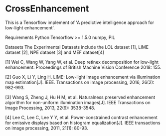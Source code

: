 # CrossEnhancement


This is a Tensorflow implement of 'A predictive intelligence approach for low-light enhancement'.

Requirements
Python
Tensorflow >= 1.5.0
numpy, PIL

Datasets
The Experimental Datasets include the LOL dataset [1], LIME dataset [2], NPE dataset [3] and MEF dataset[4] 


[1] Wei C, Wang W, Yang W, et al. Deep retinex decomposition for low-light enhancement. Proceedings of British Machine Vision Conference 2018: 155.

[2] Guo X, Li Y, Ling H. LIME: Low-light image enhancement via illumination map estimation[J]. IEEE. Transactions on image processing, 2016, 26(2): 982-993.

[3] Wang S, Zheng J, Hu H M, et al. Naturalness preserved enhancement algorithm for non-uniform illumination images[J]. IEEE Transactions on Image Processing, 2013, 22(9): 3538-3548.

[4] Lee C, Lee C, Lee Y Y, et al. Power-constrained contrast enhancement for emissive displays based on histogram equalization[J]. IEEE transactions on image processing, 2011, 21(1): 80-93.
